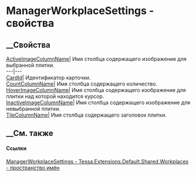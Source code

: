# ManagerWorkplaceSettings - свойства
##  __Свойства
[ActiveImageColumnName](P_Tessa_Extensions_Default_Shared_Workplaces_ManagerWorkplaceSettings_ActiveImageColumnName.htm)|
Имя столбца содержащего изображение для выбранной плитки.  
---|---  
[CardId](P_Tessa_Extensions_Default_Shared_Workplaces_ManagerWorkplaceSettings_CardId.htm)|
Идентификатор карточки.  
[CountColumnName](P_Tessa_Extensions_Default_Shared_Workplaces_ManagerWorkplaceSettings_CountColumnName.htm)|
Имя столбца содержащего количество.  
[HoverImageColumnName](P_Tessa_Extensions_Default_Shared_Workplaces_ManagerWorkplaceSettings_HoverImageColumnName.htm)|
Имя столбца содержащего изображение для плитки над которой находится курсор.  
[InactiveImageColumnName](P_Tessa_Extensions_Default_Shared_Workplaces_ManagerWorkplaceSettings_InactiveImageColumnName.htm)|
Имя столбца содержащего изображение для невыбранной плитки.  
[TileColumnName](P_Tessa_Extensions_Default_Shared_Workplaces_ManagerWorkplaceSettings_TileColumnName.htm)|
Имя столбца содержащего заголовок плитки.  
## __См. также
#### Ссылки
[ManagerWorkplaceSettings -
](T_Tessa_Extensions_Default_Shared_Workplaces_ManagerWorkplaceSettings.htm)
[Tessa.Extensions.Default.Shared.Workplaces - пространство
имён](N_Tessa_Extensions_Default_Shared_Workplaces.htm)
